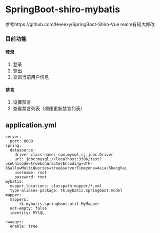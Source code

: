 # SpringBoot-shiro-mybatis

参考https://github.com/Heeexy/SpringBoot-Shiro-Vue
realm有较大修改

### 目前功能

#### 登录
1. 登录
2. 登出
3. 查询当前用户信息
   
#### 禁言
1. 设置禁言
2. 查看禁言列表（顺便更新禁言列表）


## application.yml
~~~
server:
  port: 8080
spring:
  datasource:
    driver-class-name: com.mysql.cj.jdbc.Driver    
    url: jdbc:mysql://localhost:3306/test?useUnicode=true&characterEncoding=UTF-8&allowMultiQueries=true&serverTimezone=Asia/Shanghai
    username: root    
    password: root
mybatis:
  mapper-locations: classpath:mapper/*.xml
  type-aliases-package: tk.mybatis.springboot.model
mapper:
  mappers:
    - tk.mybatis.springboot.util.MyMapper
  not-empty: false
  identity: MYSQL

swagger:
  enable: true

~~~

